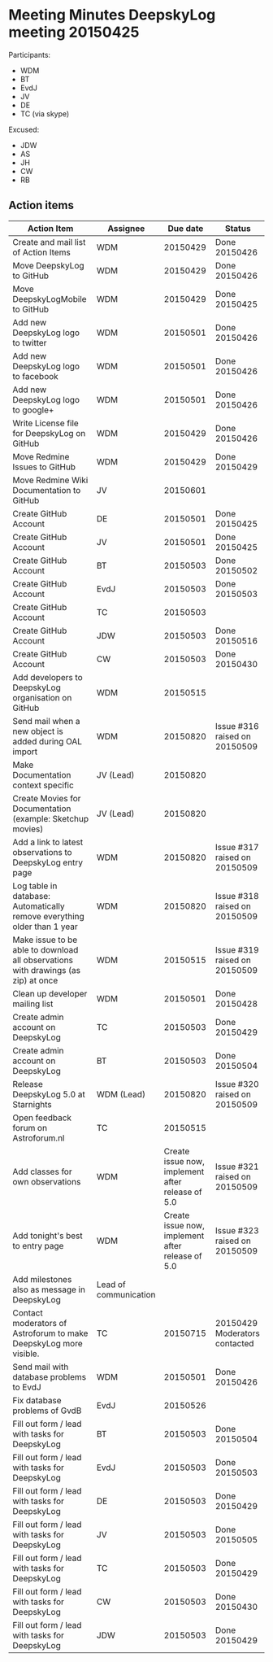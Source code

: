 # Meeting Minutes DeepskyLog meeting 20150425

Participants:
+ WDM
+ BT
+ EvdJ
+ JV
+ DE
+ TC (via skype)

Excused: 
+ JDW
+ AS
+ JH
+ CW
+ RB

## Action items

| Action Item | Assignee | Due date | Status |
| ----------- | -------- | -------- | ------ |
| Create and mail list of Action Items | WDM | 20150429 | Done 20150426 |
| Move DeepskyLog to GitHub | WDM | 20150429 | Done 20150426 |
| Move DeepskyLogMobile to GitHub | WDM | 20150429 | Done 20150425 |
| Add new DeepskyLog logo to twitter | WDM | 20150501 | Done 20150426 |
| Add new DeepskyLog logo to facebook | WDM | 20150501 | Done 20150426 |
| Add new DeepskyLog logo to google+ | WDM | 20150501 | Done 20150426 |
| Write License file for DeepskyLog on GitHub | WDM | 20150429 | Done 20150426 |
| Move Redmine Issues to GitHub | WDM | 20150429 | Done 20150429 |
| Move Redmine Wiki Documentation to GitHub | JV | 20150601 | |
| Create GitHub Account | DE | 20150501 | Done 20150425 |
| Create GitHub Account | JV | 20150501 | Done 20150425 |
| Create GitHub Account | BT | 20150503 | Done 20150502 |
| Create GitHub Account | EvdJ | 20150503 | Done 20150503 |
| Create GitHub Account | TC | 20150503 | |
| Create GitHub Account | JDW | 20150503 | Done 20150516 |
| Create GitHub Account | CW | 20150503 | Done 20150430 |
| Add developers to DeepskyLog organisation on GitHub | WDM | 20150515 | |
| Send mail when a new object is added during OAL import | WDM | 20150820 | Issue #316 raised on 20150509 |
| Make Documentation context specific | JV (Lead) | 20150820 | |
| Create Movies for Documentation (example: Sketchup movies) | JV (Lead) | 20150820 | |
| Add a link to latest observations to DeepskyLog entry page | WDM | 20150820 | Issue #317 raised on 20150509 |
| Log table in database: Automatically remove everything older than 1 year | WDM | 20150820 | Issue #318 raised on 20150509 |
| Make issue to be able to download all observations with drawings (as zip) at once | WDM | 20150515 | Issue #319 raised on 20150509 |
| Clean up developer mailing list | WDM | 20150501 | Done 20150428 |
| Create admin account on DeepskyLog | TC | 20150503 | Done 20150429 |
| Create admin account on DeepskyLog | BT | 20150503 | Done 20150504 |
| Release DeepskyLog 5.0 at Starnights | WDM (Lead) | 20150820 | Issue #320 raised on 20150509 |
| Open feedback forum on Astroforum.nl | TC | 20150515 | |
| Add classes for own observations | WDM | Create issue now, implement after release of 5.0 | Issue #321 raised on 20150509 |
| Add tonight's best to entry page | WDM | Create issue now, implement after release of 5.0 | Issue #323 raised on 20150509 |
| Add milestones also as message in DeepskyLog | Lead of communication | | |
| Contact moderators of Astroforum to make DeepskyLog more visible. | TC | 20150715 | 20150429 Moderators contacted |
| Send mail with database problems to EvdJ | WDM | 20150501 | Done 20150426 |
| Fix database problems of GvdB | EvdJ | 20150526 | |
| Fill out form / lead with tasks for DeepskyLog | BT | 20150503 | Done 20150504 |
| Fill out form / lead with tasks for DeepskyLog | EvdJ | 20150503 | Done 20150503 |
| Fill out form / lead with tasks for DeepskyLog | DE | 20150503 | Done 20150429 |
| Fill out form / lead with tasks for DeepskyLog | JV | 20150503 | Done 20150505 |
| Fill out form / lead with tasks for DeepskyLog | TC | 20150503 | Done 20150429 |
| Fill out form / lead with tasks for DeepskyLog | CW | 20150503 | Done 20150430 |
| Fill out form / lead with tasks for DeepskyLog | JDW | 20150503 | Done 20150429 |
